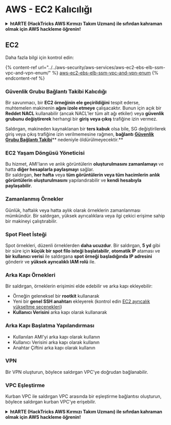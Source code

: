 # AWS - EC2 Kalıcılığı

<details>

<summary><strong>htARTE (HackTricks AWS Kırmızı Takım Uzmanı)</strong></a><strong> ile sıfırdan kahraman olmak için AWS hackleme öğrenin!</strong></summary>

HackTricks'ı desteklemenin diğer yolları:

* Şirketinizi HackTricks'te **reklamınızı görmek** veya **HackTricks'i PDF olarak indirmek** için [**ABONELİK PLANLARI**](https://github.com/sponsors/carlospolop)'na göz atın!
* [**Resmi PEASS & HackTricks ürünlerini**](https://peass.creator-spring.com) edinin
* Özel [**NFT'lerden**](https://opensea.io/collection/the-peass-family) oluşan [**The PEASS Ailesi'ni**](https://opensea.io/collection/the-peass-family) keşfedin
* 💬 [**Discord grubuna**](https://discord.gg/hRep4RUj7f) veya [**telegram grubuna**](https://t.me/peass) **katılın** veya **Twitter** 🐦 [**@hacktricks_live**](https://twitter.com/hacktricks_live)'ı takip edin**
* **Hacking hilelerinizi** [**HackTricks**](https://github.com/carlospolop/hacktricks) ve [**HackTricks Cloud**](https://github.com/carlospolop/hacktricks-cloud) github reposuna **PR göndererek paylaşın**.

</details>

## EC2

Daha fazla bilgi için kontrol edin:

{% content-ref url="../../aws-security/aws-services/aws-ec2-ebs-elb-ssm-vpc-and-vpn-enum/" %}
[aws-ec2-ebs-elb-ssm-vpc-and-vpn-enum](../../aws-security/aws-services/aws-ec2-ebs-elb-ssm-vpc-and-vpn-enum/)
{% endcontent-ref %}

### Güvenlik Grubu Bağlantı Takibi Kalıcılığı

Bir savunmacı, bir **EC2 örneğinin ele geçirildiğini** tespit ederse, muhtemelen makinenin **ağını izole etmeye** çalışacaktır. Bunun için açık bir **Reddet NACL** kullanabilir (ancak NACL'ler tüm alt ağı etkiler) veya **güvenlik grubunu değiştirerek** herhangi bir **giriş veya çıkış** trafiğine izin vermez.

Saldırgan, makineden kaynaklanan bir **ters kabuk** olsa bile, SG değiştirilerek giriş veya çıkış trafiğine izin verilmemesine rağmen, **bağlantı** [**Güvenlik Grubu Bağlantı Takibi**](https://docs.aws.amazon.com/AWSEC2/latest/UserGuide/security-group-connection-tracking.html)** nedeniyle öldürülmeyecektir.**

### EC2 Yaşam Döngüsü Yöneticisi

Bu hizmet, AMI'ların ve anlık görüntülerin **oluşturulmasını zamanlamayı** ve hatta **diğer hesaplarla paylaşmayı** sağlar.\
Bir saldırgan, **her hafta** veya **tüm görüntülerin veya tüm hacimlerin** **anlık görüntülerin oluşturulmasını** yapılandırabilir ve **kendi hesabıyla paylaşabilir**.

### Zamanlanmış Örnekler

Günlük, haftalık veya hatta aylık olarak örneklerin zamanlanması mümkündür. Bir saldırgan, yüksek ayrıcalıklara veya ilgi çekici erişime sahip bir makineyi çalıştırabilir.

### Spot Fleet İsteği

Spot örnekleri, düzenli örneklerden **daha ucuzdur**. Bir saldırgan, **5 yıl** gibi bir süre için **küçük bir spot filo isteği başlatabilir**, **otomatik IP** ataması ve **bir kullanıcı verisi** ile saldırgana **spot örneği başladığında IP adresini** gönderir ve **yüksek ayrıcalıklı IAM rolü** ile.

### Arka Kapı Örnekleri

Bir saldırgan, örneklerin erişimini elde edebilir ve arka kapı ekleyebilir:

* Örneğin geleneksel bir **rootkit** kullanarak
* Yeni bir **genel SSH anahtarı** ekleyerek (kontrol edin [EC2 ayrıcalık yükseltme seçenekleri](../../aws-security/aws-privilege-escalation/aws-ec2-privesc.md))
* **Kullanıcı Verisini** arka kapı olarak kullanarak

### **Arka Kapı Başlatma Yapılandırması**

* Kullanılan AMI'yi arka kapı olarak kullanın
* Kullanıcı Verisini arka kapı olarak kullanın
* Anahtar Çiftini arka kapı olarak kullanın

### VPN

Bir VPN oluşturun, böylece saldırgan VPC'ye doğrudan bağlanabilir.

### VPC Eşleştirme

Kurban VPC ile saldırgan VPC arasında bir eşleştirme bağlantısı oluşturun, böylece saldırgan kurban VPC'ye erişebilir.

<details>

<summary><strong>htARTE (HackTricks AWS Kırmızı Takım Uzmanı)</strong></a><strong> ile sıfırdan kahraman olmak için AWS hackleme öğrenin!</strong></summary>

HackTricks'ı desteklemenin diğer yolları:

* Şirketinizi HackTricks'te **reklamınızı görmek** veya **HackTricks'i PDF olarak indirmek** için [**ABONELİK PLANLARI**](https://github.com/sponsors/carlospolop)'na göz atın!
* [**Resmi PEASS & HackTricks ürünlerini**](https://peass.creator-spring.com) edinin
* Özel [**NFT'lerden**](https://opensea.io/collection/the-peass-family) oluşan [**The PEASS Ailesi'ni**](https://opensea.io/collection/the-peass-family) keşfedin
* 💬 [**Discord grubuna**](https://discord.gg/hRep4RUj7f) veya [**telegram grubuna**](https://t.me/peass) **katılın** veya **Twitter** 🐦 [**@hacktricks_live**](https://twitter.com/hacktricks_live)'ı takip edin**
* **Hacking hilelerinizi** [**HackTricks**](https://github.com/carlospolop/hacktricks) ve [**HackTricks Cloud**](https://github.com/carlospolop/hacktricks-cloud) github reposuna **PR göndererek paylaşın**.

</details>
